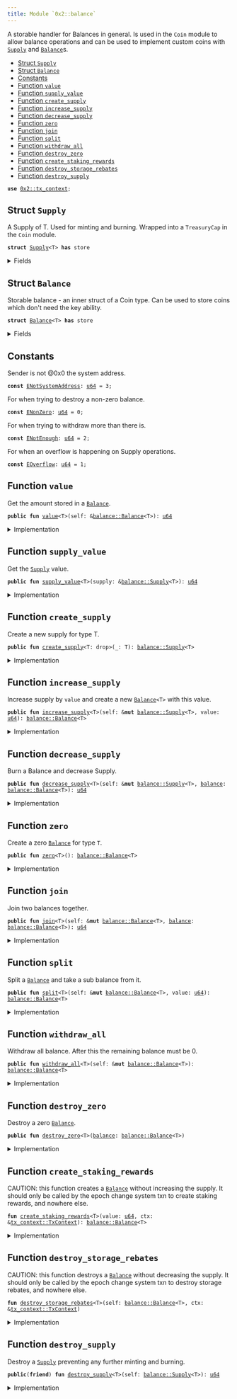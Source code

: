 ```yaml
---
title: Module `0x2::balance`
---
```


A storable handler for Balances in general. Is used in the <code>Coin</code>
module to allow balance operations and can be used to implement
custom coins with <code><a href="../pera-framework/balance.md#0x2_balance_Supply">Supply</a></code> and <code><a href="../pera-framework/balance.md#0x2_balance_Balance">Balance</a></code>s.


-  [Struct `Supply`](#0x2_balance_Supply)
-  [Struct `Balance`](#0x2_balance_Balance)
-  [Constants](#@Constants_0)
-  [Function `value`](#0x2_balance_value)
-  [Function `supply_value`](#0x2_balance_supply_value)
-  [Function `create_supply`](#0x2_balance_create_supply)
-  [Function `increase_supply`](#0x2_balance_increase_supply)
-  [Function `decrease_supply`](#0x2_balance_decrease_supply)
-  [Function `zero`](#0x2_balance_zero)
-  [Function `join`](#0x2_balance_join)
-  [Function `split`](#0x2_balance_split)
-  [Function `withdraw_all`](#0x2_balance_withdraw_all)
-  [Function `destroy_zero`](#0x2_balance_destroy_zero)
-  [Function `create_staking_rewards`](#0x2_balance_create_staking_rewards)
-  [Function `destroy_storage_rebates`](#0x2_balance_destroy_storage_rebates)
-  [Function `destroy_supply`](#0x2_balance_destroy_supply)


<pre><code><b>use</b> <a href="../pera-framework/tx_context.md#0x2_tx_context">0x2::tx_context</a>;
</code></pre>



<a name="0x2_balance_Supply"></a>

## Struct `Supply`

A Supply of T. Used for minting and burning.
Wrapped into a <code>TreasuryCap</code> in the <code>Coin</code> module.


<pre><code><b>struct</b> <a href="../pera-framework/balance.md#0x2_balance_Supply">Supply</a>&lt;T&gt; <b>has</b> store
</code></pre>



<details>
<summary>Fields</summary>


<dl>
<dt>
<code>value: <a href="../move-stdlib/u64.md#0x1_u64">u64</a></code>
</dt>
<dd>

</dd>
</dl>


</details>

<a name="0x2_balance_Balance"></a>

## Struct `Balance`

Storable balance - an inner struct of a Coin type.
Can be used to store coins which don't need the key ability.


<pre><code><b>struct</b> <a href="../pera-framework/balance.md#0x2_balance_Balance">Balance</a>&lt;T&gt; <b>has</b> store
</code></pre>



<details>
<summary>Fields</summary>


<dl>
<dt>
<code>value: <a href="../move-stdlib/u64.md#0x1_u64">u64</a></code>
</dt>
<dd>

</dd>
</dl>


</details>

<a name="@Constants_0"></a>

## Constants


<a name="0x2_balance_ENotSystemAddress"></a>

Sender is not @0x0 the system address.


<pre><code><b>const</b> <a href="../pera-framework/balance.md#0x2_balance_ENotSystemAddress">ENotSystemAddress</a>: <a href="../move-stdlib/u64.md#0x1_u64">u64</a> = 3;
</code></pre>



<a name="0x2_balance_ENonZero"></a>

For when trying to destroy a non-zero balance.


<pre><code><b>const</b> <a href="../pera-framework/balance.md#0x2_balance_ENonZero">ENonZero</a>: <a href="../move-stdlib/u64.md#0x1_u64">u64</a> = 0;
</code></pre>



<a name="0x2_balance_ENotEnough"></a>

For when trying to withdraw more than there is.


<pre><code><b>const</b> <a href="../pera-framework/balance.md#0x2_balance_ENotEnough">ENotEnough</a>: <a href="../move-stdlib/u64.md#0x1_u64">u64</a> = 2;
</code></pre>



<a name="0x2_balance_EOverflow"></a>

For when an overflow is happening on Supply operations.


<pre><code><b>const</b> <a href="../pera-framework/balance.md#0x2_balance_EOverflow">EOverflow</a>: <a href="../move-stdlib/u64.md#0x1_u64">u64</a> = 1;
</code></pre>



<a name="0x2_balance_value"></a>

## Function `value`

Get the amount stored in a <code><a href="../pera-framework/balance.md#0x2_balance_Balance">Balance</a></code>.


<pre><code><b>public</b> <b>fun</b> <a href="../pera-framework/balance.md#0x2_balance_value">value</a>&lt;T&gt;(self: &<a href="../pera-framework/balance.md#0x2_balance_Balance">balance::Balance</a>&lt;T&gt;): <a href="../move-stdlib/u64.md#0x1_u64">u64</a>
</code></pre>



<details>
<summary>Implementation</summary>


<pre><code><b>public</b> <b>fun</b> <a href="../pera-framework/balance.md#0x2_balance_value">value</a>&lt;T&gt;(self: &<a href="../pera-framework/balance.md#0x2_balance_Balance">Balance</a>&lt;T&gt;): <a href="../move-stdlib/u64.md#0x1_u64">u64</a> {
    self.value
}
</code></pre>



</details>

<a name="0x2_balance_supply_value"></a>

## Function `supply_value`

Get the <code><a href="../pera-framework/balance.md#0x2_balance_Supply">Supply</a></code> value.


<pre><code><b>public</b> <b>fun</b> <a href="../pera-framework/balance.md#0x2_balance_supply_value">supply_value</a>&lt;T&gt;(supply: &<a href="../pera-framework/balance.md#0x2_balance_Supply">balance::Supply</a>&lt;T&gt;): <a href="../move-stdlib/u64.md#0x1_u64">u64</a>
</code></pre>



<details>
<summary>Implementation</summary>


<pre><code><b>public</b> <b>fun</b> <a href="../pera-framework/balance.md#0x2_balance_supply_value">supply_value</a>&lt;T&gt;(supply: &<a href="../pera-framework/balance.md#0x2_balance_Supply">Supply</a>&lt;T&gt;): <a href="../move-stdlib/u64.md#0x1_u64">u64</a> {
    supply.value
}
</code></pre>



</details>

<a name="0x2_balance_create_supply"></a>

## Function `create_supply`

Create a new supply for type T.


<pre><code><b>public</b> <b>fun</b> <a href="../pera-framework/balance.md#0x2_balance_create_supply">create_supply</a>&lt;T: drop&gt;(_: T): <a href="../pera-framework/balance.md#0x2_balance_Supply">balance::Supply</a>&lt;T&gt;
</code></pre>



<details>
<summary>Implementation</summary>


<pre><code><b>public</b> <b>fun</b> <a href="../pera-framework/balance.md#0x2_balance_create_supply">create_supply</a>&lt;T: drop&gt;(_: T): <a href="../pera-framework/balance.md#0x2_balance_Supply">Supply</a>&lt;T&gt; {
    <a href="../pera-framework/balance.md#0x2_balance_Supply">Supply</a> { value: 0 }
}
</code></pre>



</details>

<a name="0x2_balance_increase_supply"></a>

## Function `increase_supply`

Increase supply by <code>value</code> and create a new <code><a href="../pera-framework/balance.md#0x2_balance_Balance">Balance</a>&lt;T&gt;</code> with this value.


<pre><code><b>public</b> <b>fun</b> <a href="../pera-framework/balance.md#0x2_balance_increase_supply">increase_supply</a>&lt;T&gt;(self: &<b>mut</b> <a href="../pera-framework/balance.md#0x2_balance_Supply">balance::Supply</a>&lt;T&gt;, value: <a href="../move-stdlib/u64.md#0x1_u64">u64</a>): <a href="../pera-framework/balance.md#0x2_balance_Balance">balance::Balance</a>&lt;T&gt;
</code></pre>



<details>
<summary>Implementation</summary>


<pre><code><b>public</b> <b>fun</b> <a href="../pera-framework/balance.md#0x2_balance_increase_supply">increase_supply</a>&lt;T&gt;(self: &<b>mut</b> <a href="../pera-framework/balance.md#0x2_balance_Supply">Supply</a>&lt;T&gt;, value: <a href="../move-stdlib/u64.md#0x1_u64">u64</a>): <a href="../pera-framework/balance.md#0x2_balance_Balance">Balance</a>&lt;T&gt; {
    <b>assert</b>!(<a href="../pera-framework/balance.md#0x2_balance_value">value</a> &lt; (18446744073709551615u64 - self.value), <a href="../pera-framework/balance.md#0x2_balance_EOverflow">EOverflow</a>);
    self.value = self.value + value;
    <a href="../pera-framework/balance.md#0x2_balance_Balance">Balance</a> { value }
}
</code></pre>



</details>

<a name="0x2_balance_decrease_supply"></a>

## Function `decrease_supply`

Burn a Balance<T> and decrease Supply<T>.


<pre><code><b>public</b> <b>fun</b> <a href="../pera-framework/balance.md#0x2_balance_decrease_supply">decrease_supply</a>&lt;T&gt;(self: &<b>mut</b> <a href="../pera-framework/balance.md#0x2_balance_Supply">balance::Supply</a>&lt;T&gt;, <a href="../pera-framework/balance.md#0x2_balance">balance</a>: <a href="../pera-framework/balance.md#0x2_balance_Balance">balance::Balance</a>&lt;T&gt;): <a href="../move-stdlib/u64.md#0x1_u64">u64</a>
</code></pre>



<details>
<summary>Implementation</summary>


<pre><code><b>public</b> <b>fun</b> <a href="../pera-framework/balance.md#0x2_balance_decrease_supply">decrease_supply</a>&lt;T&gt;(self: &<b>mut</b> <a href="../pera-framework/balance.md#0x2_balance_Supply">Supply</a>&lt;T&gt;, <a href="../pera-framework/balance.md#0x2_balance">balance</a>: <a href="../pera-framework/balance.md#0x2_balance_Balance">Balance</a>&lt;T&gt;): <a href="../move-stdlib/u64.md#0x1_u64">u64</a> {
    <b>let</b> <a href="../pera-framework/balance.md#0x2_balance_Balance">Balance</a> { value } = <a href="../pera-framework/balance.md#0x2_balance">balance</a>;
    <b>assert</b>!(self.value &gt;= value, <a href="../pera-framework/balance.md#0x2_balance_EOverflow">EOverflow</a>);
    self.value = self.value - value;
    value
}
</code></pre>



</details>

<a name="0x2_balance_zero"></a>

## Function `zero`

Create a zero <code><a href="../pera-framework/balance.md#0x2_balance_Balance">Balance</a></code> for type <code>T</code>.


<pre><code><b>public</b> <b>fun</b> <a href="../pera-framework/balance.md#0x2_balance_zero">zero</a>&lt;T&gt;(): <a href="../pera-framework/balance.md#0x2_balance_Balance">balance::Balance</a>&lt;T&gt;
</code></pre>



<details>
<summary>Implementation</summary>


<pre><code><b>public</b> <b>fun</b> <a href="../pera-framework/balance.md#0x2_balance_zero">zero</a>&lt;T&gt;(): <a href="../pera-framework/balance.md#0x2_balance_Balance">Balance</a>&lt;T&gt; {
    <a href="../pera-framework/balance.md#0x2_balance_Balance">Balance</a> { value: 0 }
}
</code></pre>



</details>

<a name="0x2_balance_join"></a>

## Function `join`

Join two balances together.


<pre><code><b>public</b> <b>fun</b> <a href="../pera-framework/balance.md#0x2_balance_join">join</a>&lt;T&gt;(self: &<b>mut</b> <a href="../pera-framework/balance.md#0x2_balance_Balance">balance::Balance</a>&lt;T&gt;, <a href="../pera-framework/balance.md#0x2_balance">balance</a>: <a href="../pera-framework/balance.md#0x2_balance_Balance">balance::Balance</a>&lt;T&gt;): <a href="../move-stdlib/u64.md#0x1_u64">u64</a>
</code></pre>



<details>
<summary>Implementation</summary>


<pre><code><b>public</b> <b>fun</b> <a href="../pera-framework/balance.md#0x2_balance_join">join</a>&lt;T&gt;(self: &<b>mut</b> <a href="../pera-framework/balance.md#0x2_balance_Balance">Balance</a>&lt;T&gt;, <a href="../pera-framework/balance.md#0x2_balance">balance</a>: <a href="../pera-framework/balance.md#0x2_balance_Balance">Balance</a>&lt;T&gt;): <a href="../move-stdlib/u64.md#0x1_u64">u64</a> {
    <b>let</b> <a href="../pera-framework/balance.md#0x2_balance_Balance">Balance</a> { value } = <a href="../pera-framework/balance.md#0x2_balance">balance</a>;
    self.value = self.value + value;
    self.value
}
</code></pre>



</details>

<a name="0x2_balance_split"></a>

## Function `split`

Split a <code><a href="../pera-framework/balance.md#0x2_balance_Balance">Balance</a></code> and take a sub balance from it.


<pre><code><b>public</b> <b>fun</b> <a href="../pera-framework/balance.md#0x2_balance_split">split</a>&lt;T&gt;(self: &<b>mut</b> <a href="../pera-framework/balance.md#0x2_balance_Balance">balance::Balance</a>&lt;T&gt;, value: <a href="../move-stdlib/u64.md#0x1_u64">u64</a>): <a href="../pera-framework/balance.md#0x2_balance_Balance">balance::Balance</a>&lt;T&gt;
</code></pre>



<details>
<summary>Implementation</summary>


<pre><code><b>public</b> <b>fun</b> <a href="../pera-framework/balance.md#0x2_balance_split">split</a>&lt;T&gt;(self: &<b>mut</b> <a href="../pera-framework/balance.md#0x2_balance_Balance">Balance</a>&lt;T&gt;, value: <a href="../move-stdlib/u64.md#0x1_u64">u64</a>): <a href="../pera-framework/balance.md#0x2_balance_Balance">Balance</a>&lt;T&gt; {
    <b>assert</b>!(self.value &gt;= value, <a href="../pera-framework/balance.md#0x2_balance_ENotEnough">ENotEnough</a>);
    self.value = self.value - value;
    <a href="../pera-framework/balance.md#0x2_balance_Balance">Balance</a> { value }
}
</code></pre>



</details>

<a name="0x2_balance_withdraw_all"></a>

## Function `withdraw_all`

Withdraw all balance. After this the remaining balance must be 0.


<pre><code><b>public</b> <b>fun</b> <a href="../pera-framework/balance.md#0x2_balance_withdraw_all">withdraw_all</a>&lt;T&gt;(self: &<b>mut</b> <a href="../pera-framework/balance.md#0x2_balance_Balance">balance::Balance</a>&lt;T&gt;): <a href="../pera-framework/balance.md#0x2_balance_Balance">balance::Balance</a>&lt;T&gt;
</code></pre>



<details>
<summary>Implementation</summary>


<pre><code><b>public</b> <b>fun</b> <a href="../pera-framework/balance.md#0x2_balance_withdraw_all">withdraw_all</a>&lt;T&gt;(self: &<b>mut</b> <a href="../pera-framework/balance.md#0x2_balance_Balance">Balance</a>&lt;T&gt;): <a href="../pera-framework/balance.md#0x2_balance_Balance">Balance</a>&lt;T&gt; {
    <b>let</b> value = self.value;
    <a href="../pera-framework/balance.md#0x2_balance_split">split</a>(self, value)
}
</code></pre>



</details>

<a name="0x2_balance_destroy_zero"></a>

## Function `destroy_zero`

Destroy a zero <code><a href="../pera-framework/balance.md#0x2_balance_Balance">Balance</a></code>.


<pre><code><b>public</b> <b>fun</b> <a href="../pera-framework/balance.md#0x2_balance_destroy_zero">destroy_zero</a>&lt;T&gt;(<a href="../pera-framework/balance.md#0x2_balance">balance</a>: <a href="../pera-framework/balance.md#0x2_balance_Balance">balance::Balance</a>&lt;T&gt;)
</code></pre>



<details>
<summary>Implementation</summary>


<pre><code><b>public</b> <b>fun</b> <a href="../pera-framework/balance.md#0x2_balance_destroy_zero">destroy_zero</a>&lt;T&gt;(<a href="../pera-framework/balance.md#0x2_balance">balance</a>: <a href="../pera-framework/balance.md#0x2_balance_Balance">Balance</a>&lt;T&gt;) {
    <b>assert</b>!(<a href="../pera-framework/balance.md#0x2_balance">balance</a>.value == 0, <a href="../pera-framework/balance.md#0x2_balance_ENonZero">ENonZero</a>);
    <b>let</b> <a href="../pera-framework/balance.md#0x2_balance_Balance">Balance</a> { value: _ } = <a href="../pera-framework/balance.md#0x2_balance">balance</a>;
}
</code></pre>



</details>

<a name="0x2_balance_create_staking_rewards"></a>

## Function `create_staking_rewards`

CAUTION: this function creates a <code><a href="../pera-framework/balance.md#0x2_balance_Balance">Balance</a></code> without increasing the supply.
It should only be called by the epoch change system txn to create staking rewards,
and nowhere else.


<pre><code><b>fun</b> <a href="../pera-framework/balance.md#0x2_balance_create_staking_rewards">create_staking_rewards</a>&lt;T&gt;(value: <a href="../move-stdlib/u64.md#0x1_u64">u64</a>, ctx: &<a href="../pera-framework/tx_context.md#0x2_tx_context_TxContext">tx_context::TxContext</a>): <a href="../pera-framework/balance.md#0x2_balance_Balance">balance::Balance</a>&lt;T&gt;
</code></pre>



<details>
<summary>Implementation</summary>


<pre><code><b>fun</b> <a href="../pera-framework/balance.md#0x2_balance_create_staking_rewards">create_staking_rewards</a>&lt;T&gt;(value: <a href="../move-stdlib/u64.md#0x1_u64">u64</a>, ctx: &TxContext): <a href="../pera-framework/balance.md#0x2_balance_Balance">Balance</a>&lt;T&gt; {
    <b>assert</b>!(ctx.sender() == @0x0, <a href="../pera-framework/balance.md#0x2_balance_ENotSystemAddress">ENotSystemAddress</a>);
    <a href="../pera-framework/balance.md#0x2_balance_Balance">Balance</a> { value }
}
</code></pre>



</details>

<a name="0x2_balance_destroy_storage_rebates"></a>

## Function `destroy_storage_rebates`

CAUTION: this function destroys a <code><a href="../pera-framework/balance.md#0x2_balance_Balance">Balance</a></code> without decreasing the supply.
It should only be called by the epoch change system txn to destroy storage rebates,
and nowhere else.


<pre><code><b>fun</b> <a href="../pera-framework/balance.md#0x2_balance_destroy_storage_rebates">destroy_storage_rebates</a>&lt;T&gt;(self: <a href="../pera-framework/balance.md#0x2_balance_Balance">balance::Balance</a>&lt;T&gt;, ctx: &<a href="../pera-framework/tx_context.md#0x2_tx_context_TxContext">tx_context::TxContext</a>)
</code></pre>



<details>
<summary>Implementation</summary>


<pre><code><b>fun</b> <a href="../pera-framework/balance.md#0x2_balance_destroy_storage_rebates">destroy_storage_rebates</a>&lt;T&gt;(self: <a href="../pera-framework/balance.md#0x2_balance_Balance">Balance</a>&lt;T&gt;, ctx: &TxContext) {
    <b>assert</b>!(ctx.sender() == @0x0, <a href="../pera-framework/balance.md#0x2_balance_ENotSystemAddress">ENotSystemAddress</a>);
    <b>let</b> <a href="../pera-framework/balance.md#0x2_balance_Balance">Balance</a> { value: _ } = self;
}
</code></pre>



</details>

<a name="0x2_balance_destroy_supply"></a>

## Function `destroy_supply`

Destroy a <code><a href="../pera-framework/balance.md#0x2_balance_Supply">Supply</a></code> preventing any further minting and burning.


<pre><code><b>public</b>(<b>friend</b>) <b>fun</b> <a href="../pera-framework/balance.md#0x2_balance_destroy_supply">destroy_supply</a>&lt;T&gt;(self: <a href="../pera-framework/balance.md#0x2_balance_Supply">balance::Supply</a>&lt;T&gt;): <a href="../move-stdlib/u64.md#0x1_u64">u64</a>
</code></pre>



<details>
<summary>Implementation</summary>


<pre><code><b>public</b>(package) <b>fun</b> <a href="../pera-framework/balance.md#0x2_balance_destroy_supply">destroy_supply</a>&lt;T&gt;(self: <a href="../pera-framework/balance.md#0x2_balance_Supply">Supply</a>&lt;T&gt;): <a href="../move-stdlib/u64.md#0x1_u64">u64</a> {
    <b>let</b> <a href="../pera-framework/balance.md#0x2_balance_Supply">Supply</a> { value } = self;
    value
}
</code></pre>



</details>
